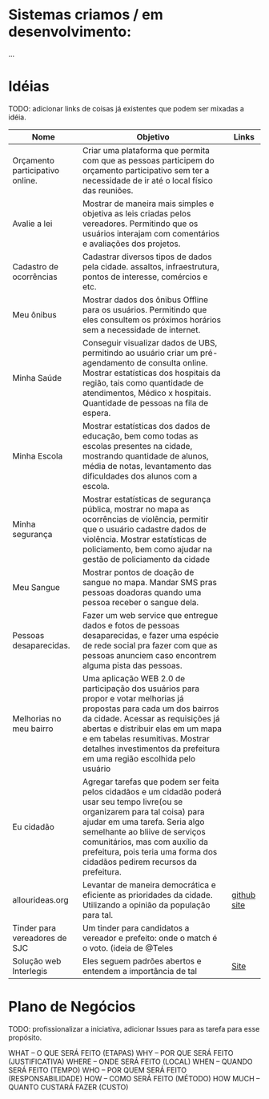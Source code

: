 # Sistemas criamos / em desenvolvimento:

...

# Idéias

TODO: adicionar links de coisas já existentes que podem ser mixadas a idéia.

| Nome          | Objetivo          | Links |
| ------------- | ----------- | --------------- |
|  Orçamento participativo online. |  Criar uma plataforma que permita com que as pessoas participem do orçamento participativo sem ter a necessidade de ir até o local físico das reuniões.
|  Avalie a lei | Mostrar de maneira mais simples e objetiva as leis criadas pelos vereadores. Permitindo que os usuários interajam com comentários e avaliações dos projetos.
|  Cadastro de ocorrências |  Cadastrar diversos tipos de dados pela cidade. assaltos, infraestrutura, pontos de interesse, comércios e etc.
|  Meu ônibus |  Mostrar dados dos ônibus Offline para os usuários. Permitindo que eles consultem os próximos horários sem a necessidade de internet.
|  Minha Saúde |  Conseguir visualizar dados de UBS, permitindo ao usuário criar um pré-agendamento de consulta online. Mostrar estatísticas dos hospitais da região, tais como quantidade de atendimentos, Médico x hospitais. Quantidade de pessoas na fila de espera.
|  Minha Escola |  Mostrar estatísticas dos dados de educação, bem como todas as escolas presentes na cidade, mostrando quantidade de alunos, média de notas, levantamento das dificuldades dos alunos com a escola.
|  Minha segurança |  Mostrar estatísticas de segurança pública, mostrar no mapa as ocorrências de violência, permitir que o usuário cadastre dados de violência. Mostrar estatísticas de policiamento, bem como ajudar na gestão de policiamento da cidade
|  Meu Sangue |  Mostrar pontos de doação de sangue no mapa. Mandar SMS pras pessoas doadoras quando uma pessoa receber o sangue dela.
|  Pessoas desaparecidas. |  Fazer um web service que entregue dados e fotos de pessoas desaparecidas, e fazer uma espécie de rede social pra fazer com que as pessoas anunciem caso encontrem alguma pista das pessoas.
|  Melhorias no meu bairro |  Uma aplicação WEB 2.0 de participação dos usuários para propor e votar melhorias já propostas para cada um dos bairros da cidade. Acessar as requisições já abertas e distribuir elas em um mapa e em tabelas resumitivas. Mostrar detalhes investimentos da prefeitura em uma região escolhida pelo usuário
|  Eu cidadão |  Agregar tarefas que podem ser feita pelos cidadãos e um cidadão poderá usar seu tempo livre(ou se organizarem para tal coisa) para ajudar em uma tarefa. Seria algo semelhante ao bliive de serviços comunitários, mas com auxílio da prefeitura, pois teria uma forma dos cidadãos pedirem recursos da prefeitura.
|  allourideas.org |  Levantar de maneira democrática e eficiente as prioridades da cidade. Utilizando a opinião da população para tal. | [github](https://github.com/allourideas) [site](http://www.allourideas.org/)
|  Tinder para vereadores de SJC |  Um tinder para candidatos a vereador e prefeito: onde o match é o voto. (ideia de @Teles | 
|  Solução web Interlegis | Eles seguem padrões abertos e entendem a importância de tal | [Site](http://www.interlegis.leg.br/solucaoweb)



# Plano de Negócios

TODO: profissionalizar a iniciativa, adicionar Issues para as tarefa para esse propósito.

WHAT – O QUE SERÁ FEITO (ETAPAS)
WHY – POR QUE SERÁ FEITO (JUSTIFICATIVA)
WHERE – ONDE SERÁ FEITO (LOCAL)
WHEN – QUANDO SERÁ FEITO (TEMPO)
WHO – POR QUEM SERÁ FEITO (RESPONSABILIDADE)
HOW – COMO SERÁ FEITO (MÉTODO)
HOW MUCH – QUANTO CUSTARÁ FAZER (CUSTO)
